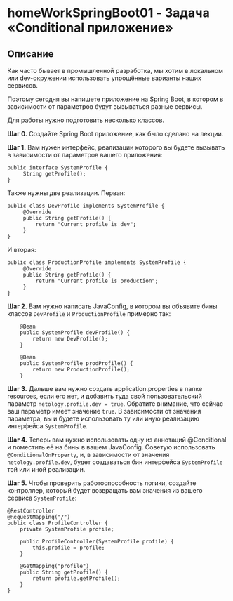 # homeWorkSpringBoot01 - Задача «Conditional приложение»

## Описание

Как часто бывает в промышленной разработка, мы хотим в локальном или dev-окружении использовать упрощённые варианты наших сервисов. 

Поэтому сегодня вы напишете приложение на Spring Boot, в котором в зависимости от параметров будут вызываться разные сервисы. 

Для работы нужно подготовить несколько классов.

**Шаг 0.** Создайте Spring Boot приложение, как было сделано на лекции.

**Шаг 1.** Вам нужен интерфейс, реализации которого вы будете вызывать в зависимости от параметров вашего приложения:

```$java
public interface SystemProfile {
     String getProfile();
}
``` 

Также нужны две реализации.
Первая:

```$java
public class DevProfile implements SystemProfile {
     @Override
     public String getProfile() {
         return "Current profile is dev";
     }
}
``` 

И вторая:

```$java
public class ProductionProfile implements SystemProfile {
     @Override
     public String getProfile() {
         return "Current profile is production";
     }
}
``` 

**Шаг 2.** Вам нужно написать JavaConfig, в котором вы объявите бины классов `DevProfile` и `ProductionProfile` примерно так:

```$java
    @Bean
    public SystemProfile devProfile() {
        return new DevProfile();
    }

    @Bean
    public SystemProfile prodProfile() {
        return new ProductionProfile();
    }
```
    
**Шаг 3.** Дальше вам нужно создать application.properties в папке resources, если его нет, и добавить туда свой пользовательский параметр `netology.profile.dev = true`. Обратите внимание, что сейчас ваш параметр имеет значение `true`. В зависимости от значения параметра, вы и будете использовать ту или иную реализацию интерфейса `SystemProfile`.

**Шаг 4.** Теперь вам нужно использовать одну из аннотаций @Conditional и поместить её на бины в вашем JavaConfig. Советую использовать `@ConditionalOnProperty`, и, в зависимости от значения `netology.profile.dev`, будет создаваться бин интерфейса `SystemProfile` той или иной реализации.

**Шаг 5.** Чтобы проверить работоспособность логики, создайте контроллер, который будет возвращать вам значения из вашего сервиса `SystemProfile`:

```$java
@RestController
@RequestMapping("/")
public class ProfileController {
    private SystemProfile profile;

    public ProfileController(SystemProfile profile) {
        this.profile = profile;
    }

    @GetMapping("profile")
    public String getProfile() {
        return profile.getProfile();
    }
}
```
